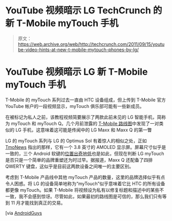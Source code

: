 # YouTube 视频暗示 LG TechCrunch 的新 T-Mobile myTouch 手机

> 原文：<https://web.archive.org/web/http://techcrunch.com/2011/09/15/youtube-video-hints-at-new-t-mobile-mytouch-phones-by-lg/>

# YouTube 视频暗示 LG 新 T-Mobile myTouch 手机

T-Mobile 的 myTouch 系列过去一直由 HTC 设备组成，但上传到 T-Mobile 官方 YouTube 帐户的一段视频显示，myTouch 俱乐部可能有一些新成员。

在被标记为私人之前，该教程视频简要展示了两款此前未见的 LG 智能手机，简称为 myTouch 和 myTouch Q。几个月前泄露的 [T-Mobile 路线图](https://web.archive.org/web/20230205005223/http://www.tmonews.com/2011/05/t-mobiles-2011-roadmap-leaks-with-blackberry-tablets-and-android-galore/)中发现了一对类似的 LG 手机，这意味着这可能是传闻中的 LG Maxx 和 Maxx Q 的第一瞥

LG 的 myTouch 系列与 LG 的 Optimus Sol 有着惊人的相似之处，正如 [TmoNews](https://web.archive.org/web/20230205005223/http://www.tmonews.com/2011/09/mytouch-by-lg-devices-uncovered-through-t-mobile-youtube-videos/) 指出的那样，它有一个 3.8 英寸的 AMOLED 显示屏。屏幕尺寸似乎是一致的，三个 Android 软键的[位置出奇地低](https://web.archive.org/web/20230205005223/http://www.engadget.com/2011/08/11/lg-optimus-sol-gets-a-healthy-dose-of-hands-on-treatment/)也是如此，但现在判断 LG myTouch 是否只是一个简单的品牌重塑还为时过早。据报道，Maxx Q 还配备了四排 QWERTY 键盘，这似乎是目前这两款设备之间唯一的主要区别。

考虑到 T-Mobile 产品线中其他 myTouch 产品的数量，这里的品牌选择似乎有点令人困惑。将 LG 的设备简单地称为“myTouch”似乎意味着它比 HTC 的所有设备都更像 myTouch。如果 T-Mobile 将视频设为私有以修复标题和描述中的某些不一致，我不会感到惊讶。尽管如此，如果最初的路线图是可信的，那么我们只有等到 11 月才能找到真正的交易。

[via [AndroidGuys](https://web.archive.org/web/20230205005223/http://www.androidguys.com/2011/09/15/tmobile-mytouch-lg/)
